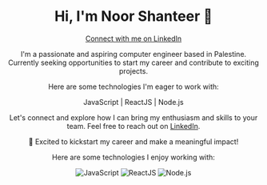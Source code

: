 <!DOCTYPE html>
<html lang="en">

<body>


<h1 align="center">Hi, I'm Noor Shanteer 👋</h1>

<div align="center">
    <a href="https://www.linkedin.com/in/noorshanteer">Connect with me on LinkedIn</a>
</div>

<p align="center">I'm a passionate and aspiring computer engineer based in Palestine. Currently seeking opportunities to start my career and contribute to exciting projects.</p>

<p align="center">Here are some technologies I'm eager to work with:</p>

<div align="center">
    <p>JavaScript | ReactJS | Node.js</p>
</div>

<p align="center">Let's connect and explore how I can bring my enthusiasm and skills to your team. Feel free to reach out on <a href="https://www.linkedin.com/in/noorshanteer">LinkedIn</a>.</p>

<p align="center">🔭 Excited to kickstart my career and make a meaningful impact!</p>

<p align="center">Here are some technologies I enjoy working with:</p>

<div align="center">
    <img src="https://img.shields.io/badge/javascript-%23323330?style=flat&logo=javascript&logoColor=%23F7DF1E" alt="JavaScript"/>
    <img src="https://img.shields.io/badge/react-%2320232a?style=flat&logo=react&logoColor=%2361DAFB" alt="ReactJS"/>
    <img src="https://img.shields.io/badge/node.js-%2343853D?style=flat&logo=node.js&logoColor=%23F7DF1E" alt="Node.js"/>
</div>

</body>
</html>

